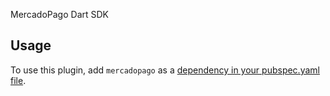MercadoPago Dart SDK

## Usage
To use this plugin, add `mercadopago` as a [dependency in your pubspec.yaml file](https://flutter.io/platform-plugins/).
